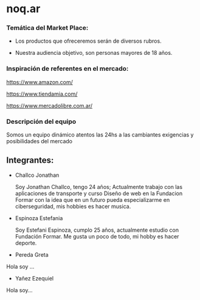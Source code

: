 # noq.ar

### Temática del Market Place:

- Los productos que ofreceremos serán de diversos rubros.  

- Nuestra audiencia objetivo, son personas mayores de 18 años. 

### Inspiración de referentes en el mercado:

https://www.amazon.com/ 

https://www.tiendamia.com/ 

https://www.mercadolibre.com.ar/    


### Descripción del equipo

Somos un equipo dinámico atentos las 24hs a las cambiantes exigencias y posibilidades del mercado




## Integrantes: 
- Challco Jonathan

    Soy Jonathan Challco, tengo 24 años; Actualmente trabajo con las aplicaciones de transporte y curso Diseño de web en la Fundacion Formar con la idea que en un futuro pueda especializarme en ciberseguridad, mis hobbies es hacer musica.

- Espinoza Estefania

    Soy Estefani Espinoza, cumplo 25 años, actualmente estudio con Fundación Formar. Me gusta un poco de todo, mi hobby es hacer deporte.
- Pereda Greta

 Hola soy ...

- Yañez Ezequiel

 Hola soy...

